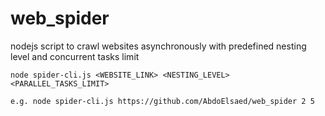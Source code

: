 # web_spider
nodejs script to crawl websites asynchronously with predefined nesting level and concurrent tasks limit

```
node spider-cli.js <WEBSITE_LINK> <NESTING_LEVEL> <PARALLEL_TASKS_LIMIT>
```

```
e.g. node spider-cli.js https://github.com/AbdoElsaed/web_spider 2 5
```
